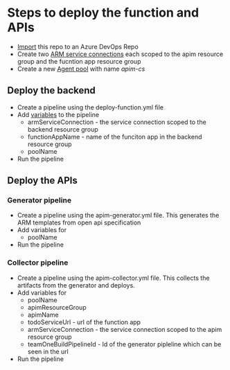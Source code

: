 # Steps to deploy the function and APIs

- [Import](https://docs.microsoft.com/en-us/azure/devops/repos/git/import-git-repository?view=azure-devops) this repo to an Azure DevOps Repo
- Create two [ARM service connections](https://docs.microsoft.com/en-us/azure/devops/pipelines/library/connect-to-azure?view=azure-devops) each scoped to the apim resource group and the fucntion app resource group
- Create a new [Agent pool](https://docs.microsoft.com/en-us/azure/devops/pipelines/agents/pools-queues?view=azure-devops&tabs=yaml%2Cbrowser) with name _apim-cs_

## Deploy the backend

- Create a pipeline using the deploy-function.yml file
- Add [variables](https://docs.microsoft.com/en-us/azure/devops/pipelines/process/variables?view=azure-devops&tabs=yaml%2Cbatch#access-variables-through-the-environment) to the pipeline 
    - armServiceConnection - the service connection scoped to the backend resource group
    - functionAppName - name of the funciton app in the backend resource group
    - poolName
- Run the pipeline

## Deploy the APIs

### Generator pipeline

- Create a pipeline using the apim-generator.yml file. This generates the ARM templates from open api specification
- Add variables for
    - poolName
- Run the pipeline    

### Collector pipeline

- Create a pipeline using the apim-collector.yml file. This collects the artifacts from the generator and deploys.
- Add variables for
    - poolName
    - apimResourceGroup
    - apimName
    - todoServiceUrl - url of the function app
    - armServiceConnection - the service connection scoped to the apim resource group
    - teamOneBuildPipelineId - Id of the generator pipleline which can be seen in the url
- Run the pipeline 